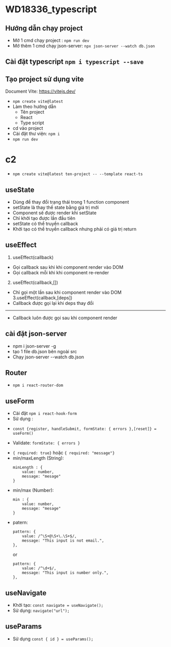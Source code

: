 ﻿# WD18336_typescript
## Hướng dẫn chạy project
- Mở 1 cmd chạy project : `npm run dev`
- Mở thêm 1 cmd chạy json-server: `npx json-server --watch db.json` 

## Cài đặt typescript `npm i typescript --save`

## Tạo project sử dụng vite
Document Vite: https://vitejs.dev/

- `npm create vite@latest`
- Làm theo hướng dẫn 
    + Tên project
    + React
    + Type script
- cd vào project
- Cài đặt thư viện: `npm i`
- `npm run dev`

# c2 
- `npm create vite@latest ten-project -- --template react-ts`


## useState
- Dùng để thay đổi trạng thái trong 1 function component
- setState là thay thế state bằng giá trị mới
- Component sẽ được render khi setState
- Chỉ khởi tạo được lần đầu tiên
- setState có thể truyền callback
- Khởi tạo có thể truyền callback nhưng phải có giá trị return

## useEffect
1. useEffect(callback)
- Gọi callback sau khi khi component render vào DOM
- Gọi callback mỗi khi khi component re-render
2. useEffect(callback,[])
- Chỉ gọi một lần sau khi component render vào DOM
3.useEffect(callback,[deps])
- Callback được gọi lại khi deps thay đổi
----
- Callback luôn được gọi sau khi component render

## cài đặt json-server
- npm i json-server -g
- tạo 1 file db.json bên ngoài src
- Chạy json-server --watch db.json

## Router
- `npm i react-router-dom`

## useForm 
- Cài đặt `npm i react-hook-form`
- Sử dụng :
+ `const {register, handleSubmit, formState: { errors },[reset]} = useForm()`
- Validate: `formState: { errors }` 
+ `{ required: true}` hoặc `{ required: "message"}`
+ min/maxLength (String):
    ```
    minLength : {
        value: number,
        message: "mesage"
    }
    ```
+ min/max (Number):
    ```
    min : {
        value: number,
        message: "mesage"
    }
    ```
+ patern:
    ```
    pattern: {
        value: /^\S+@\S+\.\S+$/,
        message: "This input is not email.",
    },
    ```
    or
    ```
    pattern: {
        value: /^\d+$/,
        message: "This input is number only.",
    },
    ```


## useNavigate
- Khởi tạo: `const navigate = useNavigate();`
- Sử dụng: `navigate("url");`

## useParams
- Sử dụng `const { id } = useParams();`




